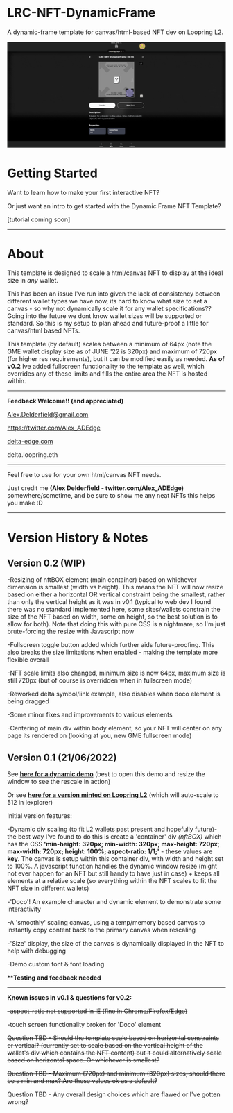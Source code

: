 # LRC-NFT-DynamicFrame
A dynamic-frame template for canvas/html-based NFT dev on Loopring L2.

![v0.1.2IMGDEMO](dynamic_resize01_2op.gif)

# Getting Started

Want to learn how to make your first interactive NFT? 

Or just want an intro to get started with the Dynamic Frame NFT Template? 

[tutorial coming soon]

<hr>

# About
This template is designed to scale a html/canvas NFT to display at the ideal size in _any_ wallet.

This has been an issue I've run into given the lack of consistency between different wallet types we have now, its hard to know what size to set a canvas - so why not dynamically scale it for any wallet specifications?? Going into the future we dont know wallet sizes will be supported or standard. So this is my setup to plan ahead and future-proof a little for canvas/html based NFTs.

This template (by default) scales between a minimum of 64px (note the GME wallet display size as of JUNE '22 is 320px) and maximum of 720px (for higher res requirements), but it can be modified easily as needed. **As of v0.2** Ive added fullscreen functionality to the template as well, which overrides any of these limits and fills the entire area the NFT is hosted within.

<hr>


**Feedback Welcome!! (and appreciated)**

Alex.Delderfield@gmail.com

https://twitter.com/Alex_ADEdge

[delta-edge.com](http://www.delta-edge.com/)

delta.loopring.eth

<hr>

Feel free to use for your own html/canvas NFT needs.

Just credit me **(Alex Delderfield - twitter.com/Alex_ADEdge)** somewhere/sometime, and be sure to show me any neat NFTs this helps you make :D

<hr>

# Version History & Notes

## Version 0.2 (WIP)

-Resizing of nftBOX element (main container) based on whichever dimension is smallest (width vs height). This means the NFT will now resize based on either a horizontal OR vertical constraint being the smallest, rather than only the vertical height as it was in v0.1 (typical to web dev I found there was no standard implemented here, some sites/wallets constrain the size of the NFT based on width, some on height, so the best solution is to allow for both). Note that doing this with pure CSS is a nightmare, so I'm just brute-forcing the resize with Javascript now

-Fullscreen toggle button added which further aids future-proofing. This also breaks the size limitations when enabled - making the template more flexible overall

-NFT scale limits also changed, minimum size is now 64px, maximum size is still 720px (but of course is overridden when in fullscreen mode)

-Reworked delta symbol/link example, also disables when doco element is being dragged

-Some minor fixes and improvements to various elements

-Centering of main div within body element, so your NFT will center on any page its rendered on (looking at you, new GME fullscreen mode)

## Version 0.1 (21/06/2022)

See [**here for a dynamic demo**](http://delta-edge.com/DynamicFrameDemo/) (best to open this demo and resize the window to see the rescale in action)

Or see [**here for a version minted on Loopring L2**](https://lexplorer.io/nfts/0x22b60c6ff19b6590216d5a45a96de404cd1897d3-0-0xfe23138c751c8146f2787738ba63333240508901-0xd5cf18b4c18caabc96610b6cec708b99470140a339dd1eae8697321da0b61a8d-5) (which will auto-scale to 512 in lexplorer)

Initial version features:

-Dynamic div scaling (to fit L2 wallets past present and hopefully future)- the best way I've found to do this is create a 'container' div _(nftBOX)_ which has the CSS **'min-height: 320px; min-width: 320px; max-height: 720px; max-width: 720px; height: 100%; aspect-ratio: 1/1;'** - these values are **key**. The canvas is setup within this container div, with width and height set to 100%. A javascript function handles the dynamic window resize (might not ever happen for an NFT but still handy to have just in case) + keeps all elements at a relative scale (so everything within the NFT scales to fit the NFT size in different wallets)

-'Doco'! An example character and dynamic element to demonstrate some interactivity

-A 'smoothly' scaling canvas, using a temp/memory based canvas to instantly copy content back to the primary canvas when rescaling

-'Size' display, the size of the canvas is dynamically displayed in the NFT to help with debugging

-Demo custom font & font loading

****Testing and feedback needed**

<hr>

**Known issues in v0.1 & questions for v0.2:**

~~-aspect-ratio not supported in IE (fine in Chrome/Firefox/Edge)~~

-touch screen functionality broken for 'Doco' element

~~Question TBD - Should the template scale based on horizontal constraints or vertical? (currently set to scale based on the vertical height of the wallet's div which contains the NFT content) but it could alternatively scale based on horizontal space. Or whichever is smallest?~~

~~Question TBD - Maximum (720px) and minimum (320px) sizes, should there be a min and max? Are these values ok as a default?~~

Question TBD - Any overall design choices which are flawed or I've gotten wrong?
